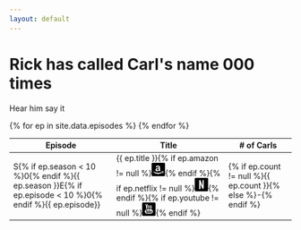 ```yaml
---
layout: default
---
```


<div class="jumbotron text-center">
	<div class="container">
		<h1>Rick has <noscript>called</noscript>
		<script>
			document.write(["called", "howled", "screeched", "shrieked", "squalled", "squealed", "yelped", "screamed", "bawled", "bellowed", "cried", "hollered", "roared", "shouted", "exclaimed"][Math.floor(Math.random() * 14 - 1)]);
		</script>
		 Carl's name <span id="odometer" class="odometer">000
		<script>
			setTimeout(function() {
				odometer.textContent = {% assign total = 0 %}{% for ep in site.data.episodes %}{% assign total = total | plus: ep.count %}{% endfor %}{{total}};
			}, 1000);
		</script>
		</span> times</h1>
		<audio id="caaarl" src="caaarl.mp3" preload="none">
			Your browser does not support the audio element. Perhaps you should upgrade to <a href="//google.com/chrome">one that does</a> to enjoy the sound of Caaarl.
		</audio>
		<p><a class="btn btn-primary btn-lg" role="button" onclick="document.getElementById('caaarl').play()">Hear him say it</a></p>
	</div>
</div>
<div class="container">
	<div id="chart"></div>
	<div class="table-responsive">
		<table class="table table-striped">
			<thead>
				<tr>
					<th>Episode</th>
					<th>Title</th>
					<th># of Carls</th>
				</tr>
			</thead>
			<tbody>
				{% for ep in site.data.episodes %}
				<tr>
					<td>S{% if ep.season < 10 %}0{% endif %}{{ ep.season }}E{% if ep.episode < 10 %}0{% endif %}{{ ep.episode}}</td>
					<td>{{ ep.title }}<span class="pull-right">{% if ep.amazon != null %}<a href="//amzn.com/{{ ep.amazon }}" target="_blank" title="Watch on Amazon Instant"><img class="social" src="/images/glyphicons/social-8-amazon.png" srcset="/images/glyphicons/social-8-amazon@2x.png 2x, /images/glyphicons/social-8-amazon@3x.png 3x"></a>{% endif %}{% if ep.netflix != null %}<a href="//netflix.com/watch/{{ ep.netflix }}" target="_blank" title="Watch on Netflix" class="pull-right"><img class="social" src="/images/glyphicons/social-56-netflix.png" srcset="/images/glyphicons/social-56-netflix@2x.png 2x, /images/glyphicons/social-56-netflix@3x.png 3x"></a>{% endif %}{% if ep.youtube != null %}<a href="//youtu.be/{{ ep.youtube }}" target="_blank" title="Watch on YouTube"><img class="social" src="/images/glyphicons/social-23-youtube.png" srcset="/images/glyphicons/social-23-youtube@2x.png 2x, /images/glyphicons/social-23-youtube@3x.png 3x"></a>{% endif %}</span></td>
					<td>{% if ep.count != null %}{{ ep.count }}{% else %}-{% endif %}</td>
				</tr>
				{% endfor %}
			</tbody>
		</table>
	</div>
</div>
